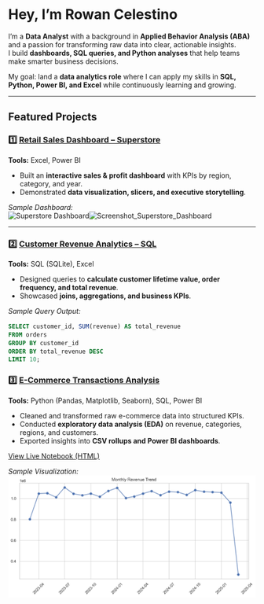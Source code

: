 # Hey, I’m Rowan Celestino  

I’m a **Data Analyst** with a background in **Applied Behavior Analysis (ABA)** and a passion for transforming raw data into clear, actionable insights.  
I build **dashboards, SQL queries, and Python analyses** that help teams make smarter business decisions.  

My goal: land a **data analytics role** where I can apply my skills in **SQL, Python, Power BI, and Excel** while continuously learning and growing.  

---

## Featured Projects  

### 1️⃣ [Retail Sales Dashboard – Superstore](https://github.com/Romago10/Project1-Superstore)  
**Tools:** Excel, Power BI  
- Built an **interactive sales & profit dashboard** with KPIs by region, category, and year.  
- Demonstrated **data visualization, slicers, and executive storytelling**.  

*Sample Dashboard:*  
![Superstore Dashboard](https://github.com/Romago10/Project1-Superstore/raw/main/powerbi/superstore_dashboard.png)<img width="1692" height="747" alt="Screenshot_Superstore_Dashboard" src="https://github.com/user-attachments/assets/fc1f3f24-8b16-4bc3-a70f-a4d2c3bffc40" />


---

### 2️⃣ [Customer Revenue Analytics – SQL](https://github.com/Romago10/sql-customer-revenue-analytics)  
**Tools:** SQL (SQLite), Excel  
- Designed queries to **calculate customer lifetime value, order frequency, and total revenue**.  
- Showcased **joins, aggregations, and business KPIs**.  

*Sample Query Output:*  
```sql
SELECT customer_id, SUM(revenue) AS total_revenue
FROM orders
GROUP BY customer_id
ORDER BY total_revenue DESC
LIMIT 10;
```

### 3️⃣ [E-Commerce Transactions Analysis](https://github.com/Romago10/Project3-Ecommerce-Analysis)  
**Tools:** Python (Pandas, Matplotlib, Seaborn), SQL, Power BI  
- Cleaned and transformed raw e-commerce data into structured KPIs.  
- Conducted **exploratory data analysis (EDA)** on revenue, categories, regions, and customers.  
- Exported insights into **CSV rollups and Power BI dashboards**.  

[View Live Notebook (HTML)](https://nbviewer.org/github/Romago10/Project3-Ecommerce-Analysis/blob/main/notebooks/Project3_Ecommerce_Analysis_Final.html)  

 *Sample Visualization:*  
![Revenue Trend](https://github.com/Romago10/Project3-Ecommerce-Analysis/raw/main/powerbi/monthly_revenue_trend.png)

